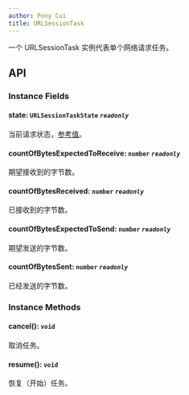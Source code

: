 ```yaml
---
author: Pony Cui
title: URLSessionTask
---
```


一个 URLSessionTask 实例代表单个网络请求任务。

## API

### Instance Fields

#### state: `URLSessionTaskState` *`readonly`*
当前请求状态，[参考值](./api-foundation-urlsessiontaskstate.md)。

#### countOfBytesExpectedToReceive: `number` *`readonly`*
期望接收到的字节数。

#### countOfBytesReceived: `number` *`readonly`*
已接收到的字节数。

#### countOfBytesExpectedToSend: `number` *`readonly`*
期望发送的字节数。

#### countOfBytesSent: `number` *`readonly`*
已经发送的字节数。

### Instance Methods

#### cancel(): `void`
取消任务。

#### resume(): `void`
恢复（开始）任务。